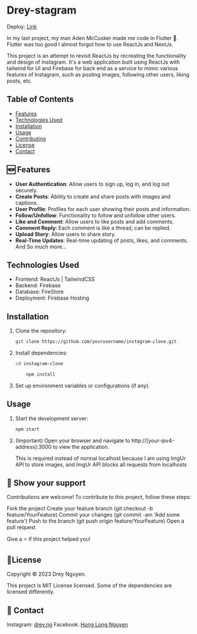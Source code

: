 # Drey-stagram

Deploy: [Link](https://instagram-clone-e91a2.web.app/)

In my last project, my man Aden McCusker made me code in Flutter 🤮. Flutter was too good I almost forgot how to use ReactJs and NextJs.

This project is an attempt to revisit ReactJs by recreating the functionality and design of Instagram. It's a web application built using ReactJs with tailwind for UI and Firebase for back end as a service to mimic various features of Instagram, such as posting images, following other users, liking posts, etc.

## Table of Contents

-   [Features](#🆕-features)
-   [Technologies Used](#technologies-used)
-   [Installation](#installation)
-   [Usage](#usage)
-   [Contributing](#🌟-show-your-support)
-   [License](#📝license)
-   [Contact](#👤-contact)

## 🆕 Features

-   **User Authentication**: Allow users to sign up, log in, and log out securely.
-   **Create Posts**: Ability to create and share posts with images and captions.
-   **User Profile**: Profiles for each user showing their posts and information.
-   **Follow/Unfollow**: Functionality to follow and unfollow other users.
-   **Like and Comment**: Allow users to like posts and add comments.
-   **Comment Reply**: Each comment is like a thread, can be replied.
-   **Upload Story**: Allow users to share story.
-   **Real-Time Updates**: Real-time updating of posts, likes, and comments.
    And So much more...

## Technologies Used

-   Frontend: ReactJs | TailwindCSS
-   Backend: Firebase
-   Database: FireStore
-   Deployment: Firebase Hosting

## Installation

1. Clone the repository:
    ```bash
    git clone https://github.com/yourusername/instagram-clone.git
    ```
2. Install dependencies:

    ```bash
    cd instagram-clone
    ```

    ```bash
        npm install
    ```

3. Set up environment variables or configurations (if any).

## Usage

1. Start the development server:
    ```bash
    npm start
    ```
2. (Important) Open your browser and navigate to http://[your-ipv4-address]:3000 to view the application.

    This is required instead of normal localhost because I am using ImgUr API to store images, and ImgUr API blocks all requests from localhosts

## 🌟 Show your support

Contributions are welcome! To contribute to this project, follow these steps:

Fork the project
Create your feature branch (git checkout -b feature/YourFeature)
Commit your changes (git commit -am 'Add some feature')
Push to the branch (git push origin feature/YourFeature)
Open a pull request

Give a ⭐️ if this project helped you!

## 📝License

Copyright © 2023 Drey Nguyen.

This project is MIT License licensed. Some of the dependencies are licensed differently.

## 👤 Contact

Instagram: [drey.ng](https://www.instagram.com/drey.ng/)
Facebook: [Hung Long Nguyen](https://www.facebook.com/hunglong.ng01/)
